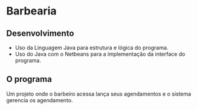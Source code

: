 # Barbearia
## Desenvolvimento
* Uso da Linguagem Java para estrutura e lógica do programa.
* Uso do Java com o Netbeans para a implementação da interface do programa.
## O programa
Um projeto onde o barbeiro acessa lança seus agendamentos e o sistema gerencia os agendamento.
